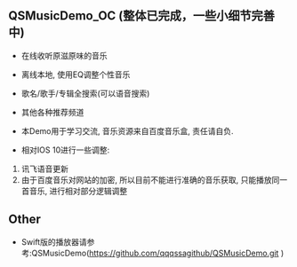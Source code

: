 ## QSMusicDemo_OC (整体已完成，一些小细节完善中)
- 在线收听原滋原味的音乐
- 离线本地, 使用EQ调整个性音乐
- 歌名/歌手/专辑全搜索(可以语音搜索)
- 其他各种推荐频道
 
- 本Demo用于学习交流, 音乐资源来自百度音乐盒, 责任请自负.

- 相对IOS 10进行一些调整:
1. 讯飞语音更新
2. 由于百度音乐对网站的加密, 所以目前不能进行准确的音乐获取, 只能播放同一首音乐, 进行相对部分逻辑调整

## Other
- Swift版的播放器请参考:QSMusicDemo(https://github.com/qqqssagithub/QSMusicDemo.git )

